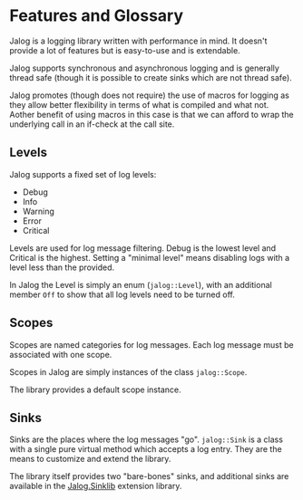 # Features and Glossary

Jalog is a logging library written with performance in mind. It doesn't provide a lot of features but is easy-to-use and is extendable.

Jalog supports synchronous and asynchronous logging and is generally thread safe (though it is possible to create sinks which are not thread safe).

Jalog promotes (though does not require) the use of macros for logging as they allow better flexibility in terms of what is compiled and what not. Aother benefit of using macros in this case is that we can afford to wrap the underlying call in an if-check at the call site.

## Levels

Jalog supports a fixed set of log levels:

* Debug
* Info
* Warning
* Error
* Critical

Levels are used for log message filtering. Debug is the lowest level and Critical is the highest. Setting a "minimal level" means disabling logs with a level less than the provided.

In Jalog the Level is simply an enum (`jalog::Level`), with an additional member `Off` to show that all log levels need to be turned off.

## Scopes

Scopes are named categories for log messages. Each log message must be associated with one scope.

Scopes in Jalog are simply instances of the class `jalog::Scope`.

The library provides a default scope instance.

## Sinks

Sinks are the places where the log messages "go". `jalog::Sink` is a class with a single pure virtual method which accepts a log entry. They are the means to customize and extend the library.

The library itself provides two "bare-bones" sinks, and additional sinks are available in the [Jalog.Sinklib](sinklib.md) extension library.






